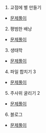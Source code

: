 1. 교점에 별 만들기
* [문제풀이](https://ht.oopy.io/01522bf9-08d7-4cae-8ee0-9625b47f7a0f)

2. 평범한 배낭
* [문제풀이](https://ht.oopy.io/c55db353-18df-4639-9823-9efe4a8ab733)

3. 생태학
* [문제풀이](https://ht.oopy.io/2666e928-944b-4e8f-bb79-c6e34d0d1099)

4. 파일 합치기 3
* [문제풀이](https://ht.oopy.io/367c271e-2d35-40f5-917a-bd0bf6cfd920)

5. 주사위 굴리기 2
* [문제풀이](https://ht.oopy.io/e5c34645-3f7c-4323-a238-944fd4ca27cd)

6. 블로그
* [문제풀이](https://ht.oopy.io/53c32319-bd1a-4148-b579-d89ab2e83bf3)